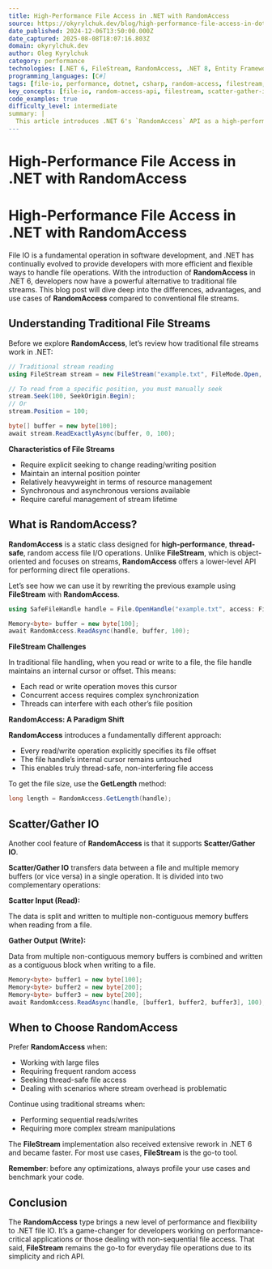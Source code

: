 ```yaml
---
title: High-Performance File Access in .NET with RandomAccess
source: https://okyrylchuk.dev/blog/high-performance-file-access-in-dotnet-with-randomaccess/?utm_source=emailoctopus&utm_medium=email&utm_campaign=RandomAccess
date_published: 2024-12-06T13:50:00.000Z
date_captured: 2025-08-08T18:07:16.803Z
domain: okyrylchuk.dev
author: Oleg Kyrylchuk
category: performance
technologies: [.NET 6, FileStream, RandomAccess, .NET 8, Entity Framework, Mapperly]
programming_languages: [C#]
tags: [file-io, performance, dotnet, csharp, random-access, filestream, scatter-gather-io, high-performance]
key_concepts: [file-io, random-access-api, filestream, scatter-gather-io, asynchronous-operations, performance-optimization, thread-safe-file-access]
code_examples: true
difficulty_level: intermediate
summary: |
  This article introduces .NET 6's `RandomAccess` API as a high-performance, thread-safe alternative to traditional `FileStream` for file I/O operations. It contrasts `RandomAccess`'s explicit offset-based operations with `FileStream`'s internal cursor, highlighting how the former enables truly thread-safe concurrent access. The post also details `RandomAccess`'s support for Scatter/Gather IO, which optimizes data transfer to and from multiple memory buffers. While `FileStream` remains suitable for sequential operations, `RandomAccess` is recommended for large files, frequent random access, and performance-critical scenarios. The author advises profiling and benchmarking before implementing optimizations.
---
```

# High-Performance File Access in .NET with RandomAccess

# High-Performance File Access in .NET with RandomAccess

File IO is a fundamental operation in software development, and .NET has continually evolved to provide developers with more efficient and flexible ways to handle file operations. With the introduction of **RandomAccess** in .NET 6, developers now have a powerful alternative to traditional file streams. This blog post will dive deep into the differences, advantages, and use cases of **RandomAccess** compared to conventional file streams.

## **Understanding Traditional File Streams**

Before we explore **RandomAccess**, let’s review how traditional file streams work in .NET:

```csharp
// Traditional stream reading
using FileStream stream = new FileStream("example.txt", FileMode.Open, FileAccess.Read);

// To read from a specific position, you must manually seek
stream.Seek(100, SeekOrigin.Begin);
// Or
stream.Position = 100;

byte[] buffer = new byte[100];
await stream.ReadExactlyAsync(buffer, 0, 100);
```

**Characteristics of File Streams**

*   Require explicit seeking to change reading/writing position
*   Maintain an internal position pointer
*   Relatively heavyweight in terms of resource management
*   Synchronous and asynchronous versions available
*   Require careful management of stream lifetime

## **What is RandomAccess?**

**RandomAccess** is a static class designed for **high-performance**, **thread-safe**, random access file I/O operations. Unlike **FileStream**, which is object-oriented and focuses on streams, **RandomAccess** offers a lower-level API for performing direct file operations.

Let’s see how we can use it by rewriting the previous example using **FileStream** with **RandomAccess**. 

```csharp
using SafeFileHandle handle = File.OpenHandle("example.txt", access: FileAccess.ReadWrite);

Memory<byte> buffer = new byte[100];
await RandomAccess.ReadAsync(handle, buffer, 100);
```

**FileStream Challenges**

In traditional file handling, when you read or write to a file, the file handle maintains an internal cursor or offset. This means:

*   Each read or write operation moves this cursor
*   Concurrent access requires complex synchronization
*   Threads can interfere with each other’s file position

**RandomAccess: A Paradigm Shift**

**RandomAccess** introduces a fundamentally different approach:

*   Every read/write operation explicitly specifies its file offset
*   The file handle’s internal cursor remains untouched
*   This enables truly thread-safe, non-interfering file access

To get the file size, use the **GetLength** method:

```csharp
long length = RandomAccess.GetLength(handle);
```

## **Scatter/Gather IO**

Another cool feature of **RandomAccess** is that it supports **Scatter/Gather IO**. 

**Scatter/Gather IO** transfers data between a file and multiple memory buffers (or vice versa) in a single operation. It is divided into two complementary operations:

**Scatter Input (Read):**

The data is split and written to multiple non-contiguous memory buffers when reading from a file.

**Gather Output (Write):**

Data from multiple non-contiguous memory buffers is combined and written as a contiguous block when writing to a file.

```csharp
Memory<byte> buffer1 = new byte[100];
Memory<byte> buffer2 = new byte[200];
Memory<byte> buffer3 = new byte[200];
await RandomAccess.ReadAsync(handle, [buffer1, buffer2, buffer3], 100);
```

## **When to Choose RandomAccess**

Prefer **RandomAccess** when:

*   Working with large files
*   Requiring frequent random access
*   Seeking thread-safe file access
*   Dealing with scenarios where stream overhead is problematic

Continue using traditional streams when:

*   Performing sequential reads/writes
*   Requiring more complex stream manipulations

The **FileStream** implementation also received extensive rework in .NET 6 and became faster. For most use cases, **FileStream** is the go-to tool.

**Remember**: before any optimizations, always profile your use cases and benchmark your code. 

## **Conclusion**

The **RandomAccess** type brings a new level of performance and flexibility to .NET file IO. It’s a game-changer for developers working on performance-critical applications or those dealing with non-sequential file access. That said, **FileStream** remains the go-to for everyday file operations due to its simplicity and rich API.